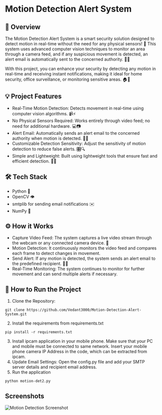 # Motion Detection Alert System

## 📄 Overview
The Motion Detection Alert System is a smart security solution designed to detect motion in real-time without the need for any physical sensors! 🌟 This system uses advanced computer vision techniques to monitor an area through a camera feed, and if any suspicious movement is detected, an alert email is automatically sent to the concerned authority. 🚨📧

With this project, you can enhance your security by detecting any motion in real-time and receiving instant notifications, making it ideal for home security, office surveillance, or monitoring sensitive areas. 🏠🏢

## 💡 Project Features
- Real-Time Motion Detection: Detects movement in real-time using computer vision algorithms. 📹⚡
- No Physical Sensors Required: Works entirely through video feed; no need for additional hardware. 💻📷
- Alert Email: Automatically sends an alert email to the concerned authority when motion is detected. 📧🚨
- Customizable Detection Sensitivity: Adjust the sensitivity of motion detection to reduce false alerts. 🎛️🔍
- Simple and Lightweight: Built using lightweight tools that ensure fast and efficient detection. 🏃‍♂️

## 🛠️ Tech Stack
- Python 🐍
- OpenCV 👁️
- smtplib for sending email notifications ✉️
- NumPy 🔢

## ⚙️ How it Works
- Capture Video Feed: The system captures a live video stream through the webcam or any connected camera device. 🎥
- Motion Detection: It continuously monitors the video feed and compares each frame to detect changes in movement.
- Send Alert: If any motion is detected, the system sends an alert email to the predefined recipient. 🚨📧
- Real-Time Monitoring: The system continues to monitor for further movement and can send multiple alerts if necessary.

## 🚀 How to Run the Project

1. Clone the Repository:
```
git clone https://github.com/Vedant3000/Motion-Detection-Alert-System.git

```
2. Install the requirements from requirements.txt
```
pip install -r requirements.txt
```
3. Install ipcam application in your mobile phone. Make sure that your PC and mobile must be connected to same network. Insert your mobile phone camera IP Address in the code, which can be extracted from ipcam.
4. Update Email Settings: Open the config.py file and add your SMTP server details and recipient email address.
5. Run the application
```
python motion-det2.py
```

## Screenshots
![Motion Detection Screenshot](images/results.png)



